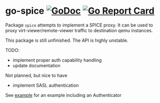 go-spice [![GoDoc](https://godoc.org/github.com/jsimonetti/go-spice?status.svg)](https://godoc.org/github.com/jsimonetti/go-spice) [![Go Report Card](https://goreportcard.com/badge/github.com/jsimonetti/go-spice)](https://goreportcard.com/report/github.com/jsimonetti/go-spice)
=======

Package `spice` attempts to implement a SPICE proxy.
It can be used to proxy virt-viewer/remote-viewer traffic to destination qemu instances.

This package is still unfinished. The API is highly unstable.

TODO:
- implement proper auth capability handling
- update documentation

Not planned, but nice to have
- implement SASL authentication


See [example](example/proxy.go) for an example including an Authenticator